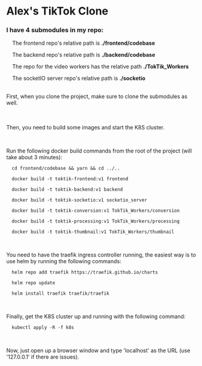 # Alex's TikTok Clone

### I have 4 submodules in my repo:

&nbsp;&nbsp;&nbsp;&nbsp;The frontend repo's relative path is **./frontend/codebase**

&nbsp;&nbsp;&nbsp;&nbsp;The backend repo's relative path is **./backend/codebase**

&nbsp;&nbsp;&nbsp;&nbsp;The repo for the video workers has the relative path **./TokTik_Workers**

&nbsp;&nbsp;&nbsp;&nbsp;The socketIO server repo's relative path is **./socketio**

<br/>
First, when you clone the project, make sure to clone the submodules as well.

<br/><br/>
Then, you need to build some images and start the K8S cluster.

<br/>

Run the following docker build commands from the root of the project (will take about 3 minutes):
  ```
    cd frontend/codebase && yarn && cd ../..

    docker build -t toktik-frontend:v1 frontend

    docker build -t toktik-backend:v1 backend

    docker build -t toktik-socketio:v1 socketio_server

    docker build -t toktik-conversion:v1 TokTik_Workers/conversion

    docker build -t toktik-processing:v1 TokTik_Workers/processing

    docker build -t toktik-thumbnail:v1 TokTik_Workers/thumbnail
  ```

<br/>

You need to have the traefik ingress controller running, the easiest way is to use helm by running the following commands:
  ```
    helm repo add traefik https://traefik.github.io/charts

    helm repo update

    helm install traefik traefik/traefik
  ```

<br/>

Finally, get the K8S cluster up and running with the following command:
  ```
    kubectl apply -R -f k8s
  ```

<br/>

Now, just open up a browser window and type 'localhost' as the URL (use '127.0.0.1' if there are issues).
